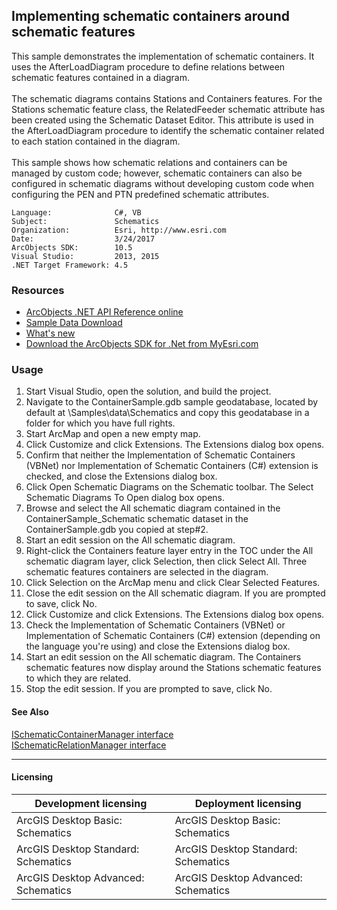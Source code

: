 ## Implementing schematic containers around schematic features

  <div xmlns="http://www.w3.org/1999/xhtml" xmlns:my="http://schemas.microsoft.com/office/infopath/2003/myXSD/2006-02-10T23:25:53">This sample demonstrates the implementation of schematic containers. It uses the AfterLoadDiagram procedure to define relations between schematic features contained in a diagram.</div>
  <div xmlns="http://www.w3.org/1999/xhtml" xmlns:my="http://schemas.microsoft.com/office/infopath/2003/myXSD/2006-02-10T23:25:53"> </div>
  <div xmlns="http://www.w3.org/1999/xhtml" xmlns:my="http://schemas.microsoft.com/office/infopath/2003/myXSD/2006-02-10T23:25:53">The schematic diagrams contains Stations and Containers features. For the Stations schematic feature class, the RelatedFeeder schematic attribute has been created using the Schematic Dataset Editor. This attribute is used in the AfterLoadDiagram procedure to identify the schematic container related to each station contained in the diagram.</div>
  <div xmlns="http://www.w3.org/1999/xhtml" xmlns:my="http://schemas.microsoft.com/office/infopath/2003/myXSD/2006-02-10T23:25:53"> </div>
  <div xmlns="http://www.w3.org/1999/xhtml" xmlns:my="http://schemas.microsoft.com/office/infopath/2003/myXSD/2006-02-10T23:25:53">This sample shows how schematic relations and containers can be managed by custom code; however, schematic containers can also be configured in schematic diagrams without developing custom code when configuring the PEN and PTN predefined schematic attributes.</div>  


<!-- TODO: Fill this section below with metadata about this sample-->
```
Language:              C#, VB
Subject:               Schematics
Organization:          Esri, http://www.esri.com
Date:                  3/24/2017
ArcObjects SDK:        10.5
Visual Studio:         2013, 2015
.NET Target Framework: 4.5
```

### Resources

* [ArcObjects .NET API Reference online](http://desktop.arcgis.com/en/arcobjects/latest/net/webframe.htm)  
* [Sample Data Download](../../releases)  
* [What's new](http://desktop.arcgis.com/en/arcobjects/latest/net/webframe.htm#05247c04-bfd9-4e36-ae09-bc6e833c3b14.htm)  
* [Download the ArcObjects SDK for .Net from MyEsri.com](https://my.esri.com/)  

### Usage
1. Start Visual Studio, open the solution, and build the project.  
1. Navigate to the ContainerSample.gdb sample geodatabase, located by default at <ArcGIS DeveloperKit install location>\Samples\data\Schematics and copy this geodatabase in a folder for which you have full rights.  
1. Start ArcMap and open a new empty map.  
1. Click Customize and click Extensions. The Extensions dialog box opens.  
1. Confirm that neither the Implementation of Schematic Containers (VBNet) nor Implementation of Schematic Containers (C#) extension is checked, and close the Extensions dialog box.  
1. Click Open Schematic Diagrams on the Schematic toolbar. The Select Schematic Diagrams To Open dialog box opens.   
1. Browse and select the All schematic diagram contained in the ContainerSample_Schematic schematic dataset in the ContainerSample.gdb you copied at step#2.  
1. Start an edit session on the All schematic diagram.  
1. Right-click the Containers feature layer entry in the TOC under the All schematic diagram layer, click Selection, then click Select All. Three schematic features containers are selected in the diagram.  
1. Click Selection on the ArcMap menu and click Clear Selected Features.  
1. Close the edit session on the All schematic diagram. If you are prompted to save, click No.  
1. Click Customize and click Extensions. The Extensions dialog box opens.  
1. Check the Implementation of Schematic Containers (VBNet) or Implementation of Schematic Containers (C#) extension (depending on the language you're using) and close the Extensions dialog box.  
1. Start an edit session on the All schematic diagram. The Containers schematic features now display around the Stations schematic features to which they are related.  
1. Stop the edit session. If you are prompted to save, click No.  







#### See Also  
[ISchematicContainerManager interface](http://desktop.arcgis.com/search/?q=ISchematicContainerManager%20interface&p=0&language=en&product=arcobjects-sdk-dotnet&version=&n=15&collection=help)  
[ISchematicRelationManager interface](http://desktop.arcgis.com/search/?q=ISchematicRelationManager%20interface&p=0&language=en&product=arcobjects-sdk-dotnet&version=&n=15&collection=help)  


---------------------------------

#### Licensing  
| Development licensing | Deployment licensing | 
| ------------- | ------------- | 
| ArcGIS Desktop Basic: Schematics | ArcGIS Desktop Basic: Schematics |  
| ArcGIS Desktop Standard: Schematics | ArcGIS Desktop Standard: Schematics |  
| ArcGIS Desktop Advanced: Schematics | ArcGIS Desktop Advanced: Schematics |  


